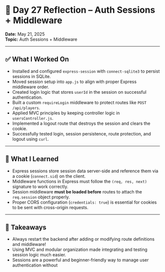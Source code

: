 # 📝 Day 27 Reflection – Auth Sessions + Middleware

**Date:** May 21, 2025  
**Topic:** Auth Sessions + Middleware

---

## ✅ What I Worked On

- Installed and configured `express-session` with `connect-sqlite3` to persist sessions in SQLite.
- Moved session setup into `app.js` to align with proper Express middleware order.
- Created login logic that stores `userId` in the session on successful authentication.
- Built a custom `requireLogin` middleware to protect routes like `POST /api/players`.
- Applied MVC principles by keeping controller logic in `usersController.js`.
- Implemented a logout route that destroys the session and clears the cookie.
- Successfully tested login, session persistence, route protection, and logout using `curl`.

---

## 🤔 What I Learned

- Express sessions store session data server-side and reference them via a cookie (`connect.sid`) on the client.
- Middleware functions in Express must follow the `(req, res, next)` signature to work correctly.
- Session middleware **must be loaded before** routes to attach the `req.session` object properly.
- Proper CORS configuration (`credentials: true`) is essential for cookies to be sent with cross-origin requests.

---

## 🧠 Takeaways

- Always restart the backend after adding or modifying route definitions and middleware!
- Using MVC and modular organization made integrating and testing session logic much easier.
- Sessions are a powerful and beginner-friendly way to manage user authentication without
